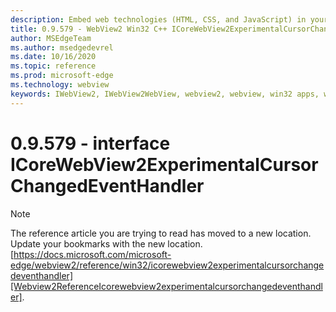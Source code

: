 ```yaml
---
description: Embed web technologies (HTML, CSS, and JavaScript) in your native applications with the Microsoft Edge WebView2 control
title: 0.9.579 - WebView2 Win32 C++ ICoreWebView2ExperimentalCursorChangedEventHandler
author: MSEdgeTeam
ms.author: msedgedevrel
ms.date: 10/16/2020
ms.topic: reference
ms.prod: microsoft-edge
ms.technology: webview
keywords: IWebView2, IWebView2WebView, webview2, webview, win32 apps, win32, edge, ICoreWebView2, ICoreWebView2Controller, browser control, edge html, ICoreWebView2ExperimentalCursorChangedEventHandler
---
```


# 0.9.579 - interface ICoreWebView2ExperimentalCursorChangedEventHandler 

> [!NOTE]
> The reference article you are trying to read has moved to a new location.  
> Update your bookmarks with the new location.  
> [https://docs.microsoft.com/microsoft-edge/webview2/reference/win32/icorewebview2experimentalcursorchangedeventhandler][Webview2ReferenceIcorewebview2experimentalcursorchangedeventhandler].  

[Webview2ReferenceIcorewebview2experimentalcursorchangedeventhandler]: /microsoft-edge/webview2/reference/win32/icorewebview2experimentalcursorchangedeventhandler "interface ICoreWebView2ExperimentalCursorChangedEventHandler | Microsoft Docs"
